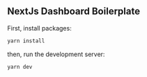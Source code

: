 ## NextJs Dashboard Boilerplate

First, install packages:

```bash
yarn install
```

then, run the development server:

```bash
yarn dev
```